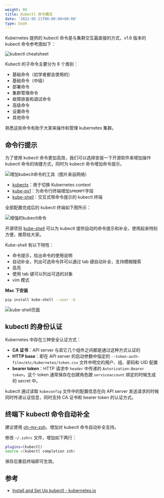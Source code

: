 ```yaml
---
weight: 80
title: Kubectl 命令概览
date: '2022-05-21T00:00:00+08:00'
type: book
---
```


Kubernetes 提供的 kubectl 命令是与集群交互最直接的方式，v1.6 版本的 kubectl 命令参考图如下：

![kubectl cheatsheet](../../../images/kubernetes-kubectl-cheatsheet.png "kubectl cheatsheet")

Kubectl 的子命令主要分为 8 个类别：

- 基础命令（初学者都会使用的）
- 基础命令（中级）
- 部署命令
- 集群管理命令
- 故障排查和调试命令
- 高级命令
- 设置命令
- 其他命令

熟悉这些命令有助于大家来操作和管理 kubernetes 集群。

## 命令行提示

为了使用 kubectl 命令更加高效，我们可以选择安装一下开源软件来增加操作 kubectl 命令的快捷方式，同时为 kubectl 命令增加命令提示。

![增加kubeclt命令的工具（图片来自网络）](../../../images/tools-to-supercharge-kubectl.jpg "增加kubeclt命令的工具（图片来自网络）")

- [kubectx](https://github.com/ahmetb/kubectx)：用于切换 Kubernetes context
- [kube-ps1](https://github.com/jonmosco/kube-ps1)：为命令行终端增加`$PROMPT`字段
- [kube-shell](https://github.com/cloudnativelabs/kube-shell)：交互式带命令提示的 kubectl 终端

全部配置完成后的 kubectl 终端如下图所示：

![增强的kubectl命令](../../../images/supercharged-kubectl.jpg "增强的kubectl命令")

开源项目 [kube-shell](https://github.com/cloudnativelabs/kube-shell) 可以为 kubectl 提供自动的命令提示和补全，使用起来特别方便，推荐给大家。

Kube-shell 有以下特性：

- 命令提示，给出命令的使用说明
- 自动补全，列出可选命令并可以通过 tab 键自动补全，支持模糊搜索
- 高亮
- 使用 tab 键可以列出可选的对象
- vim 模式

**Mac 下安装**

```bash
pip install kube-shell --user -U
```

![kube-shell页面](../../../images/kube-shell.jpg "kube-shell页面")

## kubectl 的身份认证

Kubernetes 中存在三种安全认证方式：

- **CA 证书**：API server 与其它几个组件之间都是通过这种方式认证的
- **HTTP base**：即在 API server 的启动参数中指定的 `--token-auth-file=/etc/kubernetes/token.csv` 文件中明文的用户、组、密码和 UID 配置
- **bearer token**：HTTP 请求中 `header` 中传递的 `Autorization:Bearer token`，这个 token 通常保存在创建角色跟 `serviceaccount` 绑定的时候生成的 secret 中。

kubectl 通过读取 `kubeconfig` 文件中的配置信息在向 API server 发送请求的时候同时传递认证信息，同时支持 CA 证书和 bearer token 的认证方式。

## 终端下 kubectl 命令自动补全

建议使用 [oh-my-zsh](http://ohmyz.sh/)，增加对 kubectl 命令自动补全支持。

修改 `~/.zshrc` 文件，增加如下两行：

```bash
plugins=(kubectl)
source <(kubectl completion zsh)
```

保存后重启终端即可生效。

## 参考

- [Install and Set Up kubectl - kubernetes.io](https://kubernetes.io/docs/tasks/tools/install-kubectl/#using-zsh)
